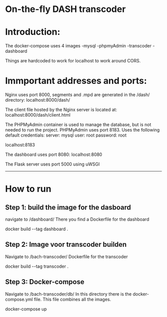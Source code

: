 # On-the-fly DASH transcoder
# Introduction:

The docker-compose uses 4 images
    -mysql
    -phpmyAdmin
    -transcoder
    -dashboard
    
Things are hardcoded to work for localhost to work around CORS.



# Immportant addresses and ports:


Nginx uses port 8000, segments and .mpd are generated in the /dash/ directory:
localhost:8000/dash/

The client file hosted by the Nginx server is located at:
localhost:8000/dash/client.html

The PHPMyAdmin container is used to manage the database, but is not needed to run the project.
PHPMyAdmin uses port 8183. Uses the following default credentials:
server: mysql
user: root
password: root

localhost:8183


The dashboard uses port 8080:
localhost:8080


The Flask server uses port 5000 using uWSGI



-----------------------------------------------------------------------------------------------------------------------------------------------------------

# How to run

Step 1: build the image for the dasboard
---

navigate to /dashboard/
There you find a Dockerfile for the dashboard

docker build --tag dashboard .


Step 2: Image voor transcoder builden
---

Navigate to /bach-transcoder/
Dockerfile for the transcoder

docker build --tag transcoder .


Step 3: Docker-compose
---

Navigate to /bach-transcoder/db/
In this directory there is the docker-compose.yml file. This file combines all the images.

docker-compose up
